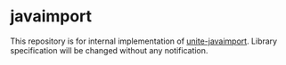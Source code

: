 javaimport
========================================================================================================================
This repository is for internal implementation of [unite-javaimport](https://github.com/kamichidu/vim-unite-javaimport).
Library specification will be changed without any notification.
